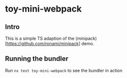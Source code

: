 # toy-mini-webpack

## Intro
This is a simple TS adaption of the (minipack)[https://github.com/ronami/minipack] demo.

## Running the bundler

Run `nx test toy-mini-webpack` to see the bundler in action
